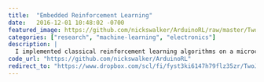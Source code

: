 ```yaml
---
title:  "Embedded Reinforcement Learning"
date:   2016-12-01 10:48:02 -0700
featured_image: https://github.com/nickswalker/ArduinoRL/raw/master/TwoJoint/photos/long_shutter_small.jpg?raw=true
categories: ["research", "machine-learning", "electronics"]
description: |
  I implemented classical reinforcement learning algorithms on a microcontroller for a graduate class in reinforcement learning. Shrinking RL down to 8kb of RAM is a little tricky and very neat.
code_url: "https://github.com/nickswalker/ArduinoRL"
redirect_to: "https://www.dropbox.com/scl/fi/fyst3ki6147h79flz35zr/TwoJointArduinoRL_writeup.pdf?rlkey=ndzudcjuvyfmjzjuf4qm0boy4&e=1&dl=0"
---
```

